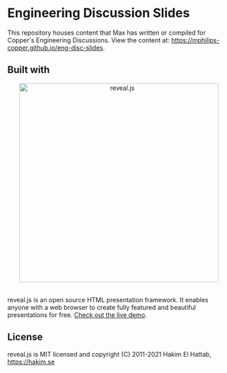 # Engineering Discussion Slides

This repository houses content that Max has written or compiled for Copper's Engineering Discussions. View the content at: <https://mphilips-copper.github.io/eng-disc-slides>.

## Built with

<p align="center">
  <a href="https://revealjs.com">
    <img src="https://hakim-static.s3.amazonaws.com/reveal-js/logo/v1/reveal-black-text.svg" alt="reveal.js" width="450">
  </a>
  <br><br>
</p>

reveal.js is an open source HTML presentation framework. It enables anyone with a web browser to create fully featured and beautiful presentations for free. [Check out the live demo](https://revealjs.com/).

## License

reveal.js is MIT licensed and copyright (C) 2011-2021 Hakim El Hattab, https://hakim.se

